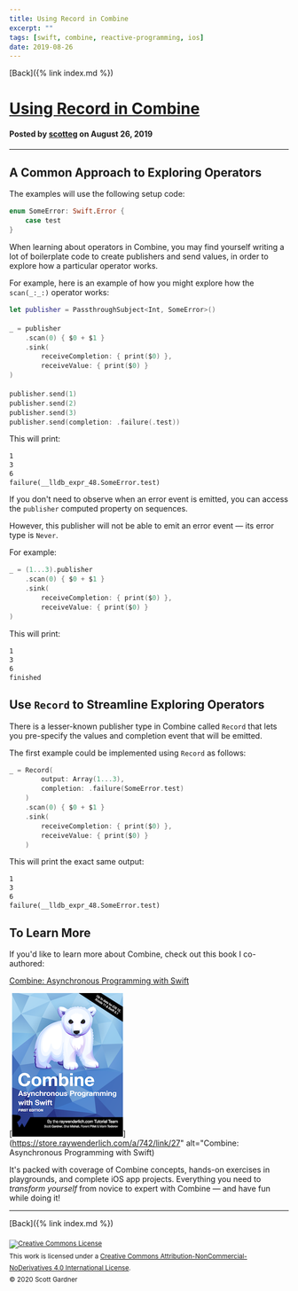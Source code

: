 ```yaml
---
title: Using Record in Combine
excerpt: ""
tags: [swift, combine, reactive-programming, ios]
date: 2019-08-26
---
```


[Back]({% link index.md %})

# [Using Record in Combine](#using-record-in-combine)

#### Posted by [scotteg](https://www.linkedin.com/in/scotteg/) on August 26, 2019

---

## A Common Approach to Exploring Operators

The examples will use the following setup code:

```swift
enum SomeError: Swift.Error {
    case test
}
```

When learning about operators in Combine, you may find yourself writing a lot of boilerplate code to create publishers and send values, in order to explore how a particular operator works.

For example, here is an example of how you might explore how the `scan(_:_:)` operator works:

```swift
let publisher = PassthroughSubject<Int, SomeError>()

_ = publisher
    .scan(0) { $0 + $1 }
    .sink(
        receiveCompletion: { print($0) },
        receiveValue: { print($0) }
)

publisher.send(1)
publisher.send(2)
publisher.send(3)
publisher.send(completion: .failure(.test))
```

This will print:

```none
1
3
6
failure(__lldb_expr_48.SomeError.test)
```

If you don't need to observe when an error event is emitted, you can access the `publisher` computed property on sequences.

However, this publisher will not be able to emit an error event — its error type is `Never`.

For example:

```swift
_ = (1...3).publisher
    .scan(0) { $0 + $1 }
    .sink(
        receiveCompletion: { print($0) },
        receiveValue: { print($0) }
)
```

This will print:

```none
1
3
6
finished
```

## Use `Record` to Streamline Exploring Operators

There is a lesser-known publisher type in Combine called `Record` that lets you pre-specify the values and completion event that will be emitted.

The first example could be implemented using `Record` as follows:

```swift
_ = Record(
        output: Array(1...3),
        completion: .failure(SomeError.test)
    )
    .scan(0) { $0 + $1 }
    .sink(
        receiveCompletion: { print($0) },
        receiveValue: { print($0) }
    )
```

This will print the exact same output:

```none
1
3
6
failure(__lldb_expr_48.SomeError.test)
```

## To Learn More

If you'd like to learn more about Combine, check out this book I co-authored:

[Combine: Asynchronous Programming with Swift](https://store.raywenderlich.com/a/742/link/27)

[![](Assets/CombineBook.png)](https://store.raywenderlich.com/a/742/link/27" alt="Combine: Asynchronous Programming with Swift)

It's packed with coverage of Combine concepts, hands-on exercises in playgrounds, and complete iOS app projects. Everything you need to _transform yourself_ from novice to expert with Combine — and have fun while doing it!

---

[Back]({% link index.md %})

<sub><a rel="license" href="http://creativecommons.org/licenses/by-nc-nd/4.0/"><img alt="Creative Commons License" style="border-width:0" src="https://i.creativecommons.org/l/by-nc-nd/4.0/80x15.png" /></a><br />This work is licensed under a <a rel="license" href="http://creativecommons.org/licenses/by-nc-nd/4.0/">Creative Commons Attribution-NonCommercial-NoDerivatives 4.0 International License</a>.</sub>
<br><sub>© 2020 Scott Gardner</sub><br>
